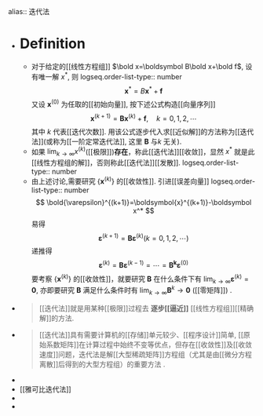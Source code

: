 alias:: 迭代法

- # Definition
	- 对于给定的[[线性方程组]] $\bold x=\boldsymbol B\bold x+\bold f$, 设有唯一解 $x^*$, 则
	  logseq.order-list-type:: number
	  $$
	  \boldsymbol x^*=B\boldsymbol  x^*+\boldsymbol  f
	  $$
	  又设 $\boldsymbol x^{(0)}$ 为任取的[[初始向量]], 按下述公式构造[[向量序列]]
	  $$
	  \boldsymbol  x^{(k+1)}=\boldsymbol {Bx}^{(k)}+\boldsymbol  f,\quad k=0,1,2,\cdots
	  $$
	  其中 $k$ 代表[[迭代次数]].
	  用该公式逐步代入求[[近似解]]的方法称为[[迭代法]](或称为[[一阶定常迭代法]],  这里 $\boldsymbol B$ 与$k$ 无关).
	- 如果 $\lim_{k\to\infty}x^{(k)}$([[极限]])**存在**，称此[[迭代法]][[收敛]]，显然 $x^{*}$ 就是此[[线性方程组的解]]，否则称此[[迭代法]][[发散]].
	  logseq.order-list-type:: number
	- 由上述讨论,需要研究 $\left\{\boldsymbol x^{(k)}\right\}$ 的[[收敛性]]. 引进[[误差向量]]
	  logseq.order-list-type:: number
	  $$
	  \bold{\varepsilon}^{(k+1)}=\boldsymbol{x}^{(k+1)}-\boldsymbol x^*
	  $$
	  易得
	  $$
	  \boldsymbol{\varepsilon}^{(k+1)}=\boldsymbol{B}\boldsymbol{\varepsilon}^{(k)}(k=0,1,2,\cdots)
	  $$
	  递推得
	  $$
	  \boldsymbol{\varepsilon}^{(k)}=\boldsymbol{B\varepsilon}^{(k-1)}=\cdots=\boldsymbol{B^k\varepsilon}^{(0)}
	  $$
	  要考察 $\{\boldsymbol x^{(k)}\}$ 的[[收敛性]]，就要研究 $\boldsymbol B$ 在什么条件下有 $\lim_{k\to\infty}\boldsymbol{\varepsilon}^{(k)}=\boldsymbol{0}$, 亦即要研究 $\boldsymbol B$ 满足什么条件时有 $\lim_{k\to\infty}\boldsymbol B^{k}→\boldsymbol 0$ ([[零矩阵]]) .
- >[[迭代法]]就是用某种[[极限]]过程去 **逐步[[逼近]]** [[线性方程组]][[精确解]]的方法.
- >[[迭代法]]具有需要计算机的[[存储]]单元较少、[[程序设计]]简单, [[原始系数矩阵]]在计算过程中始终不变等优点，但存在[[收敛性]]及[[收敛速度]]问题，迭代法是解[[大型稀疏矩阵]]方程组（尤其是由[[微分方程离散]]后得到的大型方程组）的重要方法 .
-
- [[雅可比迭代法]]
-
-